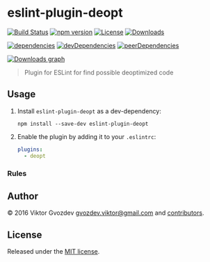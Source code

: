 # eslint-plugin-deopt

[![Build Status][travis-image]][travis-url]
[![npm version][npm-image]][npm-url]
[![License][license-image]][license-url]
[![Downloads][downloads-image]][downloads-url]

[![dependencies][deps-image]][deps-url]
[![devDependencies][dev-deps-image]][dev-deps-url]
[![peerDependencies][peer-deps-image]][peer-deps-url]

[![Downloads graph][downloads-graph-image]][downloads-url]

> Plugin for ESLint for find possible deoptimized code

## Usage

1. Install `eslint-plugin-deopt` as a dev-dependency:

    ```shell
    npm install --save-dev eslint-plugin-deopt
    ```

2. Enable the plugin by adding it to your `.eslintrc`:

    ```yaml
    plugins:
      - deopt
    ```

### Rules


## Author

© 2016 Viktor Gvozdev <gvozdev.viktor@gmail.com> and [contributors][].

## License

Released under the [MIT license](https://opensource.org/licenses/MIT).



[travis-url]: https://travis-ci.org/Gvozd/eslint-plugin-deopt
[travis-image]: https://img.shields.io/travis/Gvozd/eslint-plugin-deopt.svg
[npm-url]: https://www.npmjs.com/package/eslint-plugin-deopt
[npm-image]: https://img.shields.io/npm/v/eslint-plugin-deopt.svg
[license-url]: https://opensource.org/licenses/MIT
[license-image]: https://img.shields.io/npm/l/eslint-plugin-deopt.svg
[deps-url]: https://david-dm.org/Gvozd/eslint-plugin-deopt
[deps-image]: https://david-dm.org/Gvozd/eslint-plugin-deopt.png
[dev-deps-url]: https://david-dm.org/Gvozd/eslint-plugin-deopt?type=dev
[dev-deps-image]: https://david-dm.org/Gvozd/eslint-plugin-deopt/dev-status.png
[peer-deps-url]: https://david-dm.org/Gvozd/eslint-plugin-deopt?type=peer
[peer-deps-image]: https://david-dm.org/Gvozd/eslint-plugin-deopt/peer-status.png
[downloads-url]: https://www.npmjs.com/package/eslint-plugin-deopt
[downloads-image]: https://img.shields.io/npm/dm/eslint-plugin-deopt.svg?style=flat
[downloads-graph-image]: https://nodei.co/npm-dl/eslint-plugin-deopt.png?months=1
[npm-shield-image]: https://nodei.co/npm/eslint-plugin-deopt.png

[contributors]: https://github.com/Gvozd/eslint-plugin-deopt/graphs/contributors
